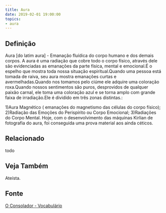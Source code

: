```yaml
---
title: Aura
date: 2019-02-01 19:00:00
topics:
- aura
---
```


## Definição
Aura [do latim aura] - Emanação fluídica do corpo humano e dos demais corpos. A
aura é uma radiação que cobre todo o corpo físico, através dele são
evidenciadas as emanações da parte física, mental e emocional.É o espelho que
mostra toda nossa situação espiritual.Quando uma pessoa está tomada de raiva,
seu aura mostra emanações curtas e avermelhadas.Quando nos tomamos pelo ciúme
ele adquire uma coloração roxa.Quando nossos sentimentos são puros, desprovidos
de qualquer paixão carnal, ele toma uma coloração azul e se torna amplo com
grande faixa de irradiação.Ele é dividido em três zonas distintas.:

1)Aura Magnético ( emanações do magnetismo das células do corpo físico);
2)Radiação das Emoções do Perispírito ou Corpo Emocional; 3)Radiações do Corpo
Mental. Hoje, com o desenvolvimento das máquinas Kirlian de fotografia do aura,
foi conseguida uma prova material aos ainda céticos.


## Relacionado
todo

## Veja Também
Ateísta.

## Fonte
[O Consolador - Vocabulário](http://www.oconsolador.com.br/linkfixo/vocabulario/principal.html)


